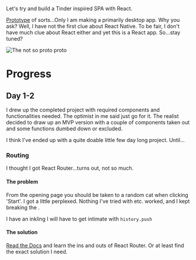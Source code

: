 Let's try and build a Tinder inspired SPA with React.

[Prototype](https://codepen.io/krisztiiin/pen/zLePMb) of sorts...Only I am making a primarily desktop app. Why you ask? Well, I have not the first clue about React Native. To be fair, I don't have much clue about React either and yet this is a React app. So...stay tuned?

![The not so proto proto](https://krisztin.github.io/assets/img/recat.png)

# Progress

## Day 1-2

I drew up the completed project with required components and functionalities needed. The optimist in me said just go for it. The realist decided to draw up an MVP version with a couple of components taken out and some functions dumbed down or excluded.

I think I've ended up with a quite doable little few day long project. Until...

### Routing

I thought I got React Router...turns out, not so much.

#### The problem

From the opening page you should be taken to a random cat when clicking 'Start'. I got a little perplexed. Nothing I've tried with <Route to> etc. worked, and I kept breaking the <Link>.

I have an inkling I will have to get intimate with `history.push`

#### The solution

[Read the Docs](https://reacttraining.com/react-router/web/example/basic) and learn the ins and outs of React Router. Or at least find the exact solution I need.